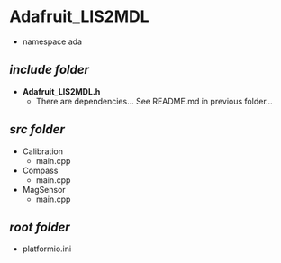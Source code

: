 # Adafruit_LIS2MDL
- namespace ada
## ***include folder***
- **Adafruit_LIS2MDL.h** 
    - There are dependencies... See README.md in previous folder...
## ***src folder***
- Calibration
    - main.cpp
- Compass
    - main.cpp
- MagSensor
    - main.cpp
## ***root folder***
- platformio.ini

